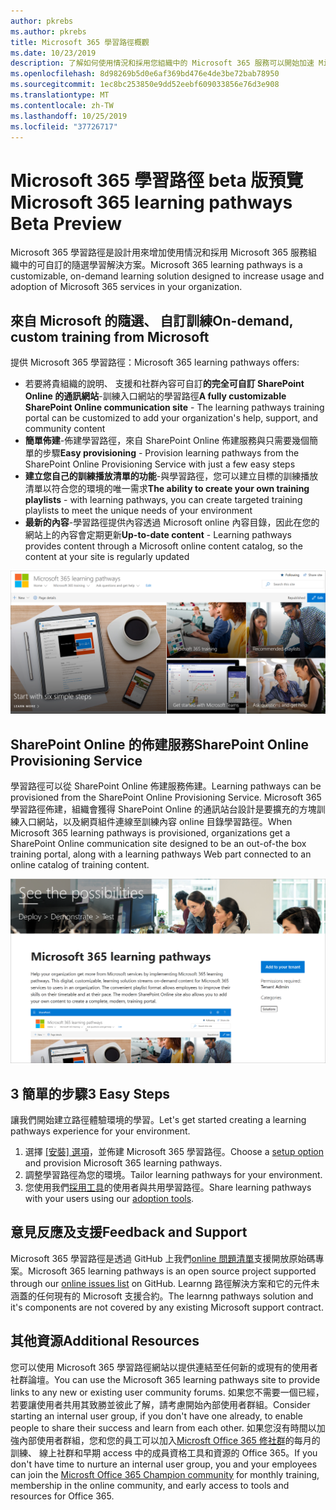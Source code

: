 ```yaml
---
author: pkrebs
ms.author: pkrebs
title: Microsoft 365 學習路徑概觀
ms.date: 10/23/2019
description: 了解如何使用情況和採用您組織中的 Microsoft 365 服務可以開始加速 Microsoft 365 學習路徑。 學習路徑包含自訂 SharePoint Online 網頁組件和新式 SharePoint Online 的通訊訓練網站輕鬆地佈建至 Microsoft 365 租用戶。
ms.openlocfilehash: 8d98269b5d0e6af369bd476e4de3be72bab78950
ms.sourcegitcommit: 1ec8bc253850e9dd52eebf609033856e76d3e908
ms.translationtype: MT
ms.contentlocale: zh-TW
ms.lasthandoff: 10/25/2019
ms.locfileid: "37726717"
---
```

# <a name="microsoft-365-learning-pathways-beta-preview"></a><span data-ttu-id="a28e4-104">Microsoft 365 學習路徑 beta 版預覽</span><span class="sxs-lookup"><span data-stu-id="a28e4-104">Microsoft 365 learning pathways Beta Preview</span></span>
<span data-ttu-id="a28e4-105">Microsoft 365 學習路徑是設計用來增加使用情況和採用 Microsoft 365 服務組織中的可自訂的隨選學習解決方案。</span><span class="sxs-lookup"><span data-stu-id="a28e4-105">Microsoft 365 learning pathways is a customizable, on-demand learning solution designed to increase usage and adoption of Microsoft 365 services in your organization.</span></span>  

## <a name="on-demand-custom-training-from-microsoft"></a><span data-ttu-id="a28e4-106">來自 Microsoft 的隨選、 自訂訓練</span><span class="sxs-lookup"><span data-stu-id="a28e4-106">On-demand, custom training from Microsoft</span></span>

<span data-ttu-id="a28e4-107">提供 Microsoft 365 學習路徑：</span><span class="sxs-lookup"><span data-stu-id="a28e4-107">Microsoft 365 learning pathways offers:</span></span>

- <span data-ttu-id="a28e4-108">若要將貴組織的說明、 支援和社群內容可自訂**的完全可自訂 SharePoint Online 的通訊網站**-訓練入口網站的學習路徑</span><span class="sxs-lookup"><span data-stu-id="a28e4-108">**A fully customizable SharePoint Online communication site** - The learning pathways training portal can be customized to add your organization's help, support, and community content</span></span>
- <span data-ttu-id="a28e4-109">**簡單佈建**-佈建學習路徑，來自 SharePoint Online 佈建服務與只需要幾個簡單的步驟</span><span class="sxs-lookup"><span data-stu-id="a28e4-109">**Easy provisioning** - Provision learning pathways from the SharePoint Online Provisioning Service with just a few easy steps</span></span>
- <span data-ttu-id="a28e4-110">**建立您自己的訓練播放清單的功能**-與學習路徑，您可以建立目標的訓練播放清單以符合您的環境的唯一需求</span><span class="sxs-lookup"><span data-stu-id="a28e4-110">**The ability to create your own training playlists** - with learning pathways, you can create targeted training playlists to meet the unique needs of your environment</span></span>
- <span data-ttu-id="a28e4-111">**最新的內容**-學習路徑提供內容透過 Microsoft online 內容目錄，因此在您的網站上的內容會定期更新</span><span class="sxs-lookup"><span data-stu-id="a28e4-111">**Up-to-date content** - Learning pathways provides content through a Microsoft online content catalog, so the content at your site is regularly updated</span></span>

![cg introducing.png](media/cg-introducing.png)

## <a name="sharepoint-online-provisioning-service"></a><span data-ttu-id="a28e4-113">SharePoint Online 的佈建服務</span><span class="sxs-lookup"><span data-stu-id="a28e4-113">SharePoint Online Provisioning Service</span></span> 
<span data-ttu-id="a28e4-114">學習路徑可以從 SharePoint Online 佈建服務佈建。</span><span class="sxs-lookup"><span data-stu-id="a28e4-114">Learning pathways can be provisioned from the SharePoint Online Provisioning Service.</span></span> <span data-ttu-id="a28e4-115">Microsoft 365 學習路徑佈建，組織會獲得 SharePoint Online 的通訊站台設計是要擴充的方塊訓練入口網站，以及網頁組件連線至訓練內容 online 目錄學習路徑。</span><span class="sxs-lookup"><span data-stu-id="a28e4-115">When Microsoft 365 learning pathways is provisioned, organizations get a SharePoint Online communication site designed to be an out-of-the box training portal, along with a learning pathways Web part connected to an online catalog of training content.</span></span> 

![cg provision.png](media/cg-provision.png)

## <a name="3-easy-steps"></a><span data-ttu-id="a28e4-117">3 簡單的步驟</span><span class="sxs-lookup"><span data-stu-id="a28e4-117">3 Easy Steps</span></span>
<span data-ttu-id="a28e4-118">讓我們開始建立路徑體驗環境的學習。</span><span class="sxs-lookup"><span data-stu-id="a28e4-118">Let's get started creating a learning pathways experience for your environment.</span></span>
1. <span data-ttu-id="a28e4-119">選擇 [[安裝] 選項](custom_setupoptions.md)，並佈建 Microsoft 365 學習路徑。</span><span class="sxs-lookup"><span data-stu-id="a28e4-119">Choose a [setup option](custom_setupoptions.md) and provision Microsoft 365 learning pathways.</span></span>  
2. <span data-ttu-id="a28e4-120">調整學習路徑為您的環境。</span><span class="sxs-lookup"><span data-stu-id="a28e4-120">Tailor learning pathways for your environment.</span></span>
3. <span data-ttu-id="a28e4-121">您使用我們[採用工具](driveadoption.md)的使用者與共用學習路徑。</span><span class="sxs-lookup"><span data-stu-id="a28e4-121">Share learning pathways with your users using our [adoption tools](driveadoption.md).</span></span>

## <a name="feedback-and-support"></a><span data-ttu-id="a28e4-122">意見反應及支援</span><span class="sxs-lookup"><span data-stu-id="a28e4-122">Feedback and Support</span></span>

<span data-ttu-id="a28e4-123">Microsoft 365 學習路徑是透過 GitHub 上我們[online 問題清單](https://aka.ms/CustomLearningHelp)支援開放原始碼專案。</span><span class="sxs-lookup"><span data-stu-id="a28e4-123">Microsoft 365 learning pathways is an open source project supported through our [online issues list](https://aka.ms/CustomLearningHelp) on GitHub.</span></span> <span data-ttu-id="a28e4-124">Learnng 路徑解決方案和它的元件未涵蓋的任何現有的 Microsoft 支援合約。</span><span class="sxs-lookup"><span data-stu-id="a28e4-124">The learnng pathways solution and it's components are not covered by any existing Microsoft support contract.</span></span>  

## <a name="additional-resources"></a><span data-ttu-id="a28e4-125">其他資源</span><span class="sxs-lookup"><span data-stu-id="a28e4-125">Additional Resources</span></span>
<span data-ttu-id="a28e4-126">您可以使用 Microsoft 365 學習路徑網站以提供連結至任何新的或現有的使用者社群論壇。</span><span class="sxs-lookup"><span data-stu-id="a28e4-126">You can use the Microsoft 365 learning pathways site to provide links to any new or existing user community forums.</span></span> <span data-ttu-id="a28e4-127">如果您不需要一個已經，若要讓使用者共用其致勝並彼此了解，請考慮開始內部使用者群組。</span><span class="sxs-lookup"><span data-stu-id="a28e4-127">Consider starting an internal user group, if you don't have one already, to enable people to share their success and learn from each other.</span></span>  <span data-ttu-id="a28e4-128">如果您沒有時間以加強內部使用者群組，您和您的員工可以加入[Microsft Office 365 修社群](https://aka.ms/O365Champions)的每月的訓練、 線上社群和早期 access 中的成員資格工具和資源的 Office 365。</span><span class="sxs-lookup"><span data-stu-id="a28e4-128">If you don't have time to nurture an internal user group, you and your employees can join the [Microsft Office 365 Champion community](https://aka.ms/O365Champions) for monthly training, membership in the online community, and early access to tools and resources for Office 365.</span></span>